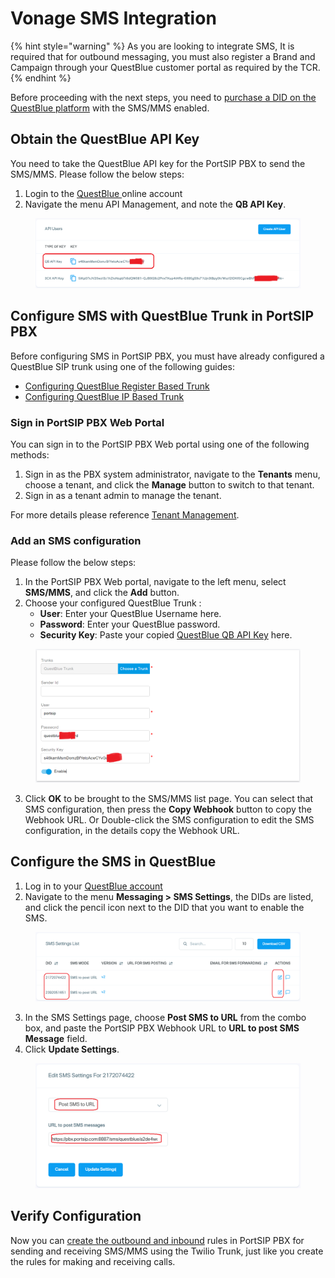 # Vonage SMS Integration

{% hint style="warning" %}
As you are looking to integrate SMS, It is required that for outbound messaging, you must also register a Brand and Campaign through your QuestBlue customer portal as required by the TCR.
{% endhint %}

Before proceeding with the next steps, you need to [purchase a DID on the QuestBlue platform](../questblue-sip-trunk/purchase-a-did-on-questblue-platform.md) with the SMS/MMS enabled.

## Obtain the QuestBlue API Key

You need to take the QuestBlue API key for the PortSIP PBX to send the SMS/MMS. Please follow the below steps:

1. Login to the [QuestBlue ](https://customer.questblue.com/)online account
2. Navigate the menu API Management, and note the **QB API Key**.

<figure><img src="../../.gitbook/assets/questblue-fig15.png" alt=""><figcaption></figcaption></figure>

## Configure SMS with QuestBlue Trunk in PortSIP PBX

Before configuring SMS in PortSIP PBX, you must have already configured a QuestBlue SIP trunk using one of the following guides:

* [Configuring QuestBlue Register Based Trunk](../questblue-sip-trunk/configuring-questblue-register-authentication-trunk.md)
* [Configuring QuestBlue IP Based Trunk](../questblue-sip-trunk/configuring-questblue-register-authentication-trunk.md)

### Sign in PortSIP PBX Web Portal

You can sign in to the PortSIP PBX Web portal using one of the following methods:

1. Sign in as the PBX system administrator, navigate to the **Tenants** menu, choose a tenant, and click the **Manage** button to switch to that tenant.
2. Sign in as a tenant admin to manage the tenant.

For more details please reference [Tenant Management](../../portsip-pbx-administration-guide/3-tenant-management.md).

### Add an SMS configuration

Please follow the below steps:

1. In the PortSIP PBX Web portal, navigate to the left menu, select **SMS/MMS**, and click the **Add** button.&#x20;
2. Choose your configured QuestBlue Trunk :
   * **User**: Enter your QuestBlue Username here.
   * **Password**: Enter your QuestBlue password.
   * **Security Key**: Paste your copied [QuestBlue QB API Key](vonage-sms-integration.md#obtain-the-questblue-api-key) here.

<figure><img src="../../.gitbook/assets/questblue-fig16.png" alt=""><figcaption></figcaption></figure>

3. Click **OK** to be brought to the SMS/MMS list page. You can select that SMS configuration, then press the **Copy Webhook** button to copy the Webhook URL. Or Double-click the SMS configuration to edit the SMS configuration, in the details copy the Webhook URL.

## Configure the SMS in QuestBlue

1. Log in to your [QuestBlue account](https://customer.questblue.com/)
2. Navigate to the menu **Messaging > SMS Settings**, the DIDs are listed, and click the pencil icon next to the DID that you want to enable the SMS.

<figure><img src="../../.gitbook/assets/questblue-fig17.png" alt=""><figcaption></figcaption></figure>

3. In the SMS Settings page, choose **Post SMS to URL** from the combo box, and paste the PortSIP PBX Webhook URL to **URL to post SMS Message** field.
4. Click **Update Settings**.

<figure><img src="../../.gitbook/assets/questblue-fig18.png" alt=""><figcaption></figcaption></figure>

## Verify Configuration

Now you can [create the outbound and inbound](../../portsip-pbx-administration-guide/8-call-route-management/) rules in PortSIP PBX for sending and receiving SMS/MMS using the Twilio Trunk, just like you create the rules for making and receiving calls.


